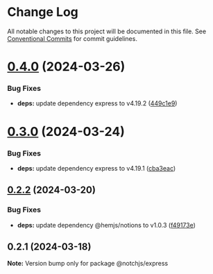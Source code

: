 # Change Log

All notable changes to this project will be documented in this file.
See [Conventional Commits](https://conventionalcommits.org) for commit guidelines.

# [0.4.0](https://github.com/notchjs/notch/compare/v0.3.0...v0.4.0) (2024-03-26)

### Bug Fixes

- **deps:** update dependency express to v4.19.2 ([449c1e9](https://github.com/notchjs/notch/commit/449c1e9849b413882253919f60049fe7388cc596))

# [0.3.0](https://github.com/notchjs/notch/compare/v0.2.3...v0.3.0) (2024-03-24)

### Bug Fixes

- **deps:** update dependency express to v4.19.1 ([cba3eac](https://github.com/notchjs/notch/commit/cba3eacc7fd1020d9249deb3eeffe2e6ee075f01))

## [0.2.2](https://github.com/notchjs/notch/compare/v0.2.1...v0.2.2) (2024-03-20)

### Bug Fixes

- **deps:** update dependency @hemjs/notions to v1.0.3 ([f49173e](https://github.com/notchjs/notch/commit/f49173e669f4df5b08021a3a5e32172256c2b000))

## 0.2.1 (2024-03-18)

**Note:** Version bump only for package @notchjs/express

